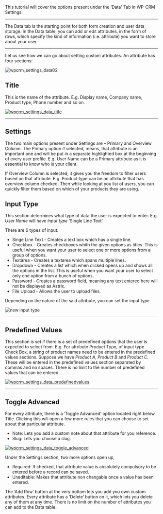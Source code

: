 This tutorial will cover the options present under the ‘Data' Tab in WP-CRM Settings.

* * *

The Data tab is the starting point for both form creation and user data storage. In the Data table, you can add or edit attributes, in the form of rows, which specify the kind of information (i.e. attribute) you want to store about your user.

* * *

Let us see how we can go about setting custom attributes. An attribute has four sections:

![wpcrm_settings_data02](https://storage.googleapis.com/media.usabilitydynamics.com/2012/03/wpcrm_settings_data02-1200x559.png)

## Title

This is the name of the attribute. E.g. Display name, Company name, Product type, Phone number and so on.

[![wpcrm_settings_data_title](https://storage.googleapis.com/media.usabilitydynamics.com/2012/03/wpcrm_settings_data_title.png)](https://storage.googleapis.com/media.usabilitydynamics.com/2012/03/wpcrm_settings_data_title.png)

* * *

## Settings

The two main options present under Settings are – Primary and Overview Column. The Primary option if selected, means, that attribute is an important one and will be put in a separate highlighted box at the beginning of every user profile. E.g. User Name can be a Primary attribute as it is essential to know who is your client.

If Overview Column is selected, it gives you the freedom to filter users based on that attribute. E.g. Product type can be an attribute that has overview column checked. Then while looking at you list of users, you can quickly filter them based on which of your products they are using.

## Input Type

This section determines what type of data the user is expected to enter. E.g. _User Name_ will have _input type_ ‘Single Line Text’.

There are 6 types of input:

*   Singe Line Text - Creates a text box which has a single line.
*   Checkbox - Creates checkboxes whith the given options as titles. This is useful when you want your user to select one or more options from a group of options.
*   Textarea - Creates a textarea which spans multiple lines.
*   Dropdown - Creates a list which when clicked opens up and shows all the options in the list. This is useful when you want your user to select only one option from a bunch of options.
*   Password - Creates a password field, meaning any text entered here will not be displayed as Astrix.
*   File Upload - Allows the user to upload files. 

Depending on the nature of the said attribute, you can set the input type.

![new input type](https://storage.googleapis.com/media.usabilitydynamics.com/2016/12/2016-12-13_1354.png)

* * *

## Predefined Values

This section is set if there is a set of predefined options that the user is expected to select from. E.g. For attribute Product Type, of input type Check Box, a string of product names need to be entered in the predefined values sections. Suppose we have _Product A_, _Product B_ and _Product C_. These will be entered in the predefined values section separated by commas and no spaces. There is no limit to the number of predefined values that can be entered.

[![wpcrm_settings_data_predefinedvalues](https://storage.googleapis.com/media.usabilitydynamics.com/2012/03/wpcrm_settings_data_predefinedvalues.png)](https://storage.googleapis.com/media.usabilitydynamics.com/2012/03/wpcrm_settings_data_predefinedvalues.png)

* * *

## Toggle Advanced

For every attribute, there is a ‘Toggle Advanced’ option located right below Title. Clicking this will open a few more rules that you can choose to set about that particular attribute.

*   Note: Lets you add a custom note about that attribute for you reference.
*   Slug: Lets you choose a slug.

[![wpcrm_settings_data_toggle_advanced](https://storage.googleapis.com/media.usabilitydynamics.com/2012/03/wpcrm_settings_data_toggle_advanced.png)](https://storage.googleapis.com/media.usabilitydynamics.com/2012/03/wpcrm_settings_data_toggle_advanced.png)

Under the Settings section, two more options open up,

*   Required: If checked, that attribute value is absolutely compulsory to be entered before a record can be saved.
*   Uneditable: Makes that attribute non changable once a value has been entered.

The ‘Add Row’ button at the very bottom lets you add you own custom attributes. Every attribute has a ‘Delete’ button on it, which lets you delete any of them at any time. There is no limit on the number of attributes you can add to the Data table.